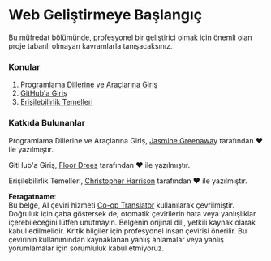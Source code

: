 <!--
CO_OP_TRANSLATOR_METADATA:
{
  "original_hash": "04683f4cfa46004179b0404b89a3065c",
  "translation_date": "2025-08-25T22:42:24+00:00",
  "source_file": "1-getting-started-lessons/README.md",
  "language_code": "tr"
}
-->
# Web Geliştirmeye Başlangıç

Bu müfredat bölümünde, profesyonel bir geliştirici olmak için önemli olan proje tabanlı olmayan kavramlarla tanışacaksınız.

### Konular

1. [Programlama Dillerine ve Araçlarına Giriş](1-intro-to-programming-languages/README.md)
2. [GitHub'a Giriş](2-github-basics/README.md)
3. [Erişilebilirlik Temelleri](3-accessibility/README.md)

### Katkıda Bulunanlar

Programlama Dillerine ve Araçlarına Giriş, [Jasmine Greenaway](https://twitter.com/paladique) tarafından ♥️ ile yazılmıştır.

GitHub'a Giriş, [Floor Drees](https://twitter.com/floordrees) tarafından ♥️ ile yazılmıştır.

Erişilebilirlik Temelleri, [Christopher Harrison](https://twitter.com/geektrainer) tarafından ♥️ ile yazılmıştır.

**Feragatname**:  
Bu belge, AI çeviri hizmeti [Co-op Translator](https://github.com/Azure/co-op-translator) kullanılarak çevrilmiştir. Doğruluk için çaba göstersek de, otomatik çevirilerin hata veya yanlışlıklar içerebileceğini lütfen unutmayın. Belgenin orijinal dili, yetkili kaynak olarak kabul edilmelidir. Kritik bilgiler için profesyonel insan çevirisi önerilir. Bu çevirinin kullanımından kaynaklanan yanlış anlamalar veya yanlış yorumlamalar için sorumluluk kabul etmiyoruz.